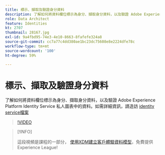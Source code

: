 ```yaml
---
title: 標示、擷取及驗證身分資料
description: 了解如何將資料欄位標示為身分、擷取身分資料，以及驗證 Adobe Experience Platform Identity Service 私人圖表中的資料。
role: Data Architect
feature: Identities
kt: 2707
thumbnail: 28167.jpg
exl-id: 9a4fbd95-74e3-4e10-8663-8fafefe324a8
source-git-commit: cc7a77c4dd380ae1bc23dc75608e8e2224dfe78c
workflow-type: tm+mt
source-wordcount: '100'
ht-degree: 59%

---
```


# 標示、擷取及驗證身分資料

了解如何將資料欄位標示為身分、擷取身分資料，以及驗證 Adobe Experience Platform Identity Service 私人圖表中的資料。如需詳細資訊，請造訪 [identity service檔案](https://experienceleague.adobe.com/docs/experience-platform/identity/home.html?lang=zh-Hant)


>[!VIDEO](https://video.tv.adobe.com/v/28167?quality=12&learn=on)

>[!INFO]
>
> 這段視頻是課程的一部分， [使用XDM建立客戶體驗資料模型](https://experienceleague.adobe.com/?recommended=ExperiencePlatform-D-1-2021.1.xdm)，免費提供Experience League!
